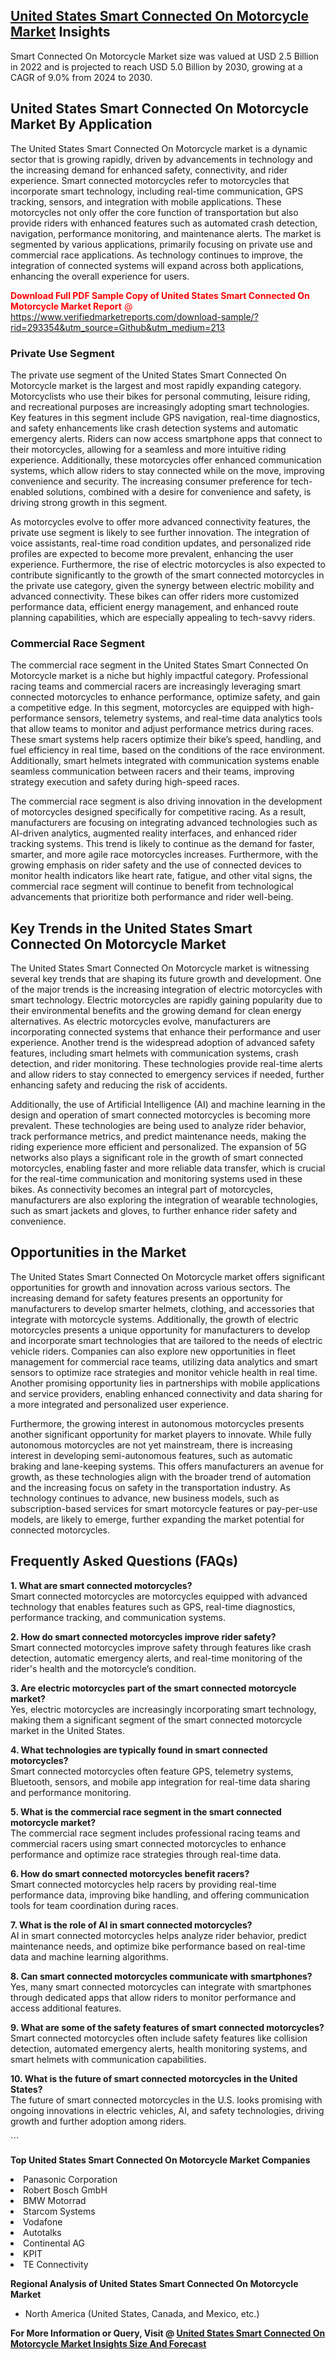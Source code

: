 <h2><a href="https://www.verifiedmarketreports.com/download-sample/?rid=293354&amp;utm_source=Github&amp;utm_medium=213" target="_blank">United States Smart Connected On Motorcycle Market</a> Insights</h2><p>Smart Connected On Motorcycle Market size was valued at USD 2.5 Billion in 2022 and is projected to reach USD 5.0 Billion by 2030, growing at a CAGR of 9.0% from 2024 to 2030.</p><p><h2>United States Smart Connected On Motorcycle Market By Application</h2><p>The United States Smart Connected On Motorcycle market is a dynamic sector that is growing rapidly, driven by advancements in technology and the increasing demand for enhanced safety, connectivity, and rider experience. Smart connected motorcycles refer to motorcycles that incorporate smart technology, including real-time communication, GPS tracking, sensors, and integration with mobile applications. These motorcycles not only offer the core function of transportation but also provide riders with enhanced features such as automated crash detection, navigation, performance monitoring, and maintenance alerts. The market is segmented by various applications, primarily focusing on private use and commercial race applications. As technology continues to improve, the integration of connected systems will expand across both applications, enhancing the overall experience for users.<p><span class=""><span style="color: #ff0000;"><strong>Download Full PDF Sample Copy of United States Smart Connected On Motorcycle Market Report</strong> @ </span><a href="https://www.verifiedmarketreports.com/download-sample/?rid=293354&amp;utm_source=Github&amp;utm_medium=213" target="_blank">https://www.verifiedmarketreports.com/download-sample/?rid=293354&amp;utm_source=Github&amp;utm_medium=213</a></span></p></p><h3>Private Use Segment</h3><p>The private use segment of the United States Smart Connected On Motorcycle market is the largest and most rapidly expanding category. Motorcyclists who use their bikes for personal commuting, leisure riding, and recreational purposes are increasingly adopting smart technologies. Key features in this segment include GPS navigation, real-time diagnostics, and safety enhancements like crash detection systems and automatic emergency alerts. Riders can now access smartphone apps that connect to their motorcycles, allowing for a seamless and more intuitive riding experience. Additionally, these motorcycles offer enhanced communication systems, which allow riders to stay connected while on the move, improving convenience and security. The increasing consumer preference for tech-enabled solutions, combined with a desire for convenience and safety, is driving strong growth in this segment.<p>As motorcycles evolve to offer more advanced connectivity features, the private use segment is likely to see further innovation. The integration of voice assistants, real-time road condition updates, and personalized ride profiles are expected to become more prevalent, enhancing the user experience. Furthermore, the rise of electric motorcycles is also expected to contribute significantly to the growth of the smart connected motorcycles in the private use category, given the synergy between electric mobility and advanced connectivity. These bikes can offer riders more customized performance data, efficient energy management, and enhanced route planning capabilities, which are especially appealing to tech-savvy riders.</p><h3>Commercial Race Segment</h3><p>The commercial race segment in the United States Smart Connected On Motorcycle market is a niche but highly impactful category. Professional racing teams and commercial racers are increasingly leveraging smart connected motorcycles to enhance performance, optimize safety, and gain a competitive edge. In this segment, motorcycles are equipped with high-performance sensors, telemetry systems, and real-time data analytics tools that allow teams to monitor and adjust performance metrics during races. These smart systems help racers optimize their bike’s speed, handling, and fuel efficiency in real time, based on the conditions of the race environment. Additionally, smart helmets integrated with communication systems enable seamless communication between racers and their teams, improving strategy execution and safety during high-speed races.<p>The commercial race segment is also driving innovation in the development of motorcycles designed specifically for competitive racing. As a result, manufacturers are focusing on integrating advanced technologies such as AI-driven analytics, augmented reality interfaces, and enhanced rider tracking systems. This trend is likely to continue as the demand for faster, smarter, and more agile race motorcycles increases. Furthermore, with the growing emphasis on rider safety and the use of connected devices to monitor health indicators like heart rate, fatigue, and other vital signs, the commercial race segment will continue to benefit from technological advancements that prioritize both performance and rider well-being.</p><h2>Key Trends in the United States Smart Connected On Motorcycle Market</h2><p>The United States Smart Connected On Motorcycle market is witnessing several key trends that are shaping its future growth and development. One of the major trends is the increasing integration of electric motorcycles with smart technology. Electric motorcycles are rapidly gaining popularity due to their environmental benefits and the growing demand for clean energy alternatives. As electric motorcycles evolve, manufacturers are incorporating connected systems that enhance their performance and user experience. Another trend is the widespread adoption of advanced safety features, including smart helmets with communication systems, crash detection, and rider monitoring. These technologies provide real-time alerts and allow riders to stay connected to emergency services if needed, further enhancing safety and reducing the risk of accidents.<p>Additionally, the use of Artificial Intelligence (AI) and machine learning in the design and operation of smart connected motorcycles is becoming more prevalent. These technologies are being used to analyze rider behavior, track performance metrics, and predict maintenance needs, making the riding experience more efficient and personalized. The expansion of 5G networks also plays a significant role in the growth of smart connected motorcycles, enabling faster and more reliable data transfer, which is crucial for the real-time communication and monitoring systems used in these bikes. As connectivity becomes an integral part of motorcycles, manufacturers are also exploring the integration of wearable technologies, such as smart jackets and gloves, to further enhance rider safety and convenience.</p><h2>Opportunities in the Market</h2><p>The United States Smart Connected On Motorcycle market offers significant opportunities for growth and innovation across various sectors. The increasing demand for safety features presents an opportunity for manufacturers to develop smarter helmets, clothing, and accessories that integrate with motorcycle systems. Additionally, the growth of electric motorcycles presents a unique opportunity for manufacturers to develop and incorporate smart technologies that are tailored to the needs of electric vehicle riders. Companies can also explore new opportunities in fleet management for commercial race teams, utilizing data analytics and smart sensors to optimize race strategies and monitor vehicle health in real time. Another promising opportunity lies in partnerships with mobile applications and service providers, enabling enhanced connectivity and data sharing for a more integrated and personalized user experience.</p><p>Furthermore, the growing interest in autonomous motorcycles presents another significant opportunity for market players to innovate. While fully autonomous motorcycles are not yet mainstream, there is increasing interest in developing semi-autonomous features, such as automatic braking and lane-keeping systems. This offers manufacturers an avenue for growth, as these technologies align with the broader trend of automation and the increasing focus on safety in the transportation industry. As technology continues to advance, new business models, such as subscription-based services for smart motorcycle features or pay-per-use models, are likely to emerge, further expanding the market potential for connected motorcycles.</p><h2>Frequently Asked Questions (FAQs)</h2><p><b>1. What are smart connected motorcycles?</b><br>Smart connected motorcycles are motorcycles equipped with advanced technology that enables features such as GPS, real-time diagnostics, performance tracking, and communication systems.</p><p><b>2. How do smart connected motorcycles improve rider safety?</b><br>Smart connected motorcycles improve safety through features like crash detection, automatic emergency alerts, and real-time monitoring of the rider's health and the motorcycle’s condition.</p><p><b>3. Are electric motorcycles part of the smart connected motorcycle market?</b><br>Yes, electric motorcycles are increasingly incorporating smart technology, making them a significant segment of the smart connected motorcycle market in the United States.</p><p><b>4. What technologies are typically found in smart connected motorcycles?</b><br>Smart connected motorcycles often feature GPS, telemetry systems, Bluetooth, sensors, and mobile app integration for real-time data sharing and performance monitoring.</p><p><b>5. What is the commercial race segment in the smart connected motorcycle market?</b><br>The commercial race segment includes professional racing teams and commercial racers using smart connected motorcycles to enhance performance and optimize race strategies through real-time data.</p><p><b>6. How do smart connected motorcycles benefit racers?</b><br>Smart connected motorcycles help racers by providing real-time performance data, improving bike handling, and offering communication tools for team coordination during races.</p><p><b>7. What is the role of AI in smart connected motorcycles?</b><br>AI in smart connected motorcycles helps analyze rider behavior, predict maintenance needs, and optimize bike performance based on real-time data and machine learning algorithms.</p><p><b>8. Can smart connected motorcycles communicate with smartphones?</b><br>Yes, many smart connected motorcycles can integrate with smartphones through dedicated apps that allow riders to monitor performance and access additional features.</p><p><b>9. What are some of the safety features of smart connected motorcycles?</b><br>Smart connected motorcycles often include safety features like collision detection, automated emergency alerts, health monitoring systems, and smart helmets with communication capabilities.</p><p><b>10. What is the future of smart connected motorcycles in the United States?</b><br>The future of smart connected motorcycles in the U.S. looks promising with ongoing innovations in electric vehicles, AI, and safety technologies, driving growth and further adoption among riders.</p>```</p><p><strong>Top United States Smart Connected On Motorcycle Market Companies</strong></p><div data-test-id=""><p><li>Panasonic Corporation</li><li> Robert Bosch GmbH</li><li> BMW Motorrad</li><li> Starcom Systems</li><li> Vodafone</li><li> Autotalks</li><li> Continental AG</li><li> KPIT</li><li> TE Connectivity</li></p><div><strong>Regional Analysis of&nbsp;United States Smart Connected On Motorcycle Market</strong></div><ul><li dir="ltr"><p dir="ltr">North America&nbsp;(United States, Canada, and Mexico, etc.)</p></li></ul><p><strong>For More Information or Query, Visit @&nbsp;</strong><strong><a href="https://www.verifiedmarketreports.com/product/smart-connected-on-motorcycle-market/?utm_source=Github&amp;utm_medium=213" target="_blank">United States Smart Connected On Motorcycle Market Insights Size And Forecast</a></strong></p></div>
